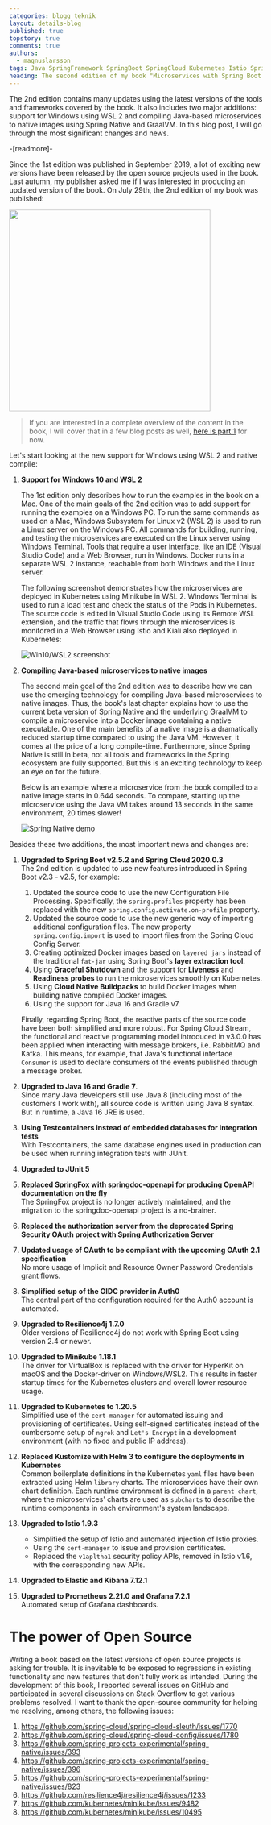 ```yaml
---
categories: blogg teknik 
layout: details-blog
published: true
topstory: true
comments: true
authors: 
  - magnuslarsson
tags: Java SpringFramework SpringBoot SpringCloud Kubernetes Istio SpringNative GraalVM WSL2
heading: The second edition of my book "Microservices with Spring Boot and Spring Cloud" is now released!
---
```


The 2nd edition contains many updates using the latest versions of the tools and frameworks covered by the book. It also includes two major additions: support for Windows using WSL 2 and compiling Java-based microservices to native images using Spring Native and GraalVM. In this blog post, I will go through the most significant changes and news.

-[readmore]-

Since the 1st edition was published in September 2019, a lot of exciting new versions have been released by the open source projects used in the book. Last autumn, my publisher asked me if I was interested in producing an updated version of the book. On July 29th, the 2nd edition of my book was published:

<a href="https://www.amazon.com/Microservices-Spring-Boot-Cloud-microservices/dp/1801072973?maas=maas_adg_622CDDFFC9492AD632A6DB9B3E4FC3E0_afap_abs&ref_=aa_maas"><img src="/assets/blogg/microservices-book-2nd-edition-updates/cover.jpg" height="400"></a>

> If you are interested in a complete overview of the content in the book, I will cover that in a few blog posts as well, [here is part 1](https://callistaenterprise.se/blogg/teknik/2021/10/11/microservices-book-2nd-edition-part1/) for now. 

Let's start looking at the new support for Windows using WSL 2 and native compile: 

1. **Support for Windows 10 and WSL 2**   

   The 1st edition only describes how to run the examples in the book on a Mac. One of the main goals of the 2nd edition was to add support for running the examples on a Windows PC. To run the same commands as used on a Mac, Windows Subsystem for Linux v2 (WSL 2) is used to run a Linux server on the Windows PC. All commands for building, running, and testing the microservices are executed on the Linux server using Windows Terminal. Tools that require a user interface, like an IDE (Visual Studio Code) and a Web Browser, run in Windows. Docker runs in a separate WSL 2 instance, reachable from both Windows and the Linux server.

   The following screenshot demonstrates how the microservices are deployed in Kubernetes using Minikube in WSL 2. Windows Terminal is used to run a load test and check the status of the Pods in Kubernetes. The source code is edited in Visual Studio Code using its Remote WSL extension, and the traffic that flows through the microservices is monitored in a Web Browser using Istio and Kiali also deployed in Kubernetes:
       
    ![Win10/WSL2 screenshot](/assets/blogg/microservices-book-2nd-edition-updates/Win10WSL2.png)

2. **Compiling Java-based microservices to native images**  

    The second main goal of the 2nd edition was to describe how we can use the emerging technology for compiling Java-based microservices to native images. Thus, the book's last chapter explains how to use the current beta version of Spring Native and the underlying GraalVM to compile a microservice into a Docker image containing a native executable. One of the main benefits of a native image is a dramatically reduced startup time compared to using the Java VM. However, it comes at the price of a long compile-time. Furthermore, since Spring Native is still in beta, not all tools and frameworks in the Spring ecosystem are fully supported. But this is an exciting technology to keep an eye on for the future.  

    Below is an example where a microservice from the book compiled to a native image starts in 0.644 seconds. To compare, starting up the microservice using the Java VM takes around 13 seconds in the same environment, 20 times slower!

    ![Spring Native demo](/assets/blogg/microservices-book-2nd-edition-updates/SpringNative.gif)

Besides these two additions, the most important news and changes are:

1. **Upgraded to Spring Boot v2.5.2 and Spring Cloud 2020.0.3**  
   The 2nd edition is updated to use new features introduced in Spring Boot v2.3 - v2.5, for example:
          
    1. Updated the source code to use the new Configuration File Processing. Specifically, the `spring.profiles` property has been replaced with the new `spring.config.activate.on-profile` property.
    2. Updated the source code to use the new generic way of importing additional configuration files. The new property `spring.config.import` is used to import files from the Spring Cloud Config Server.
    3. Creating optimized Docker images based on `layered jars` instead of the traditional `fat-jar` using Spring Boot's **layer extraction tool**.
    4. Using **Graceful Shutdown** and the support for **Liveness** and **Readiness probes** to run the microservices smoothly on Kubernetes. 
    5. Using **Cloud Native Buildpacks** to build Docker images when building native compiled Docker images.
    6. Using the support for Java 16 and Gradle v7.

    Finally, regarding Spring Boot, the reactive parts of the source code have been both simplified and more robust. For Spring Cloud Stream, the functional and reactive programming model introduced in v3.0.0 has been applied when interacting with message brokers, i.e. RabbitMQ and Kafka. This means, for example, that Java's functional interface `Consumer` is used to declare consumers of the events published through a message broker. 
  
2. **Upgraded to Java 16 and Gradle 7**.  
   Since many Java developers still use Java 8 (including most of the customers I work with), all source code is written using Java 8 syntax. But in runtime, a Java 16 JRE is used.

3. **Using Testcontainers instead of embedded databases for integration tests**  
With Testcontainers, the same database engines used in production can be used when running integration tests with JUnit.

4. **Upgraded to JUnit 5**

5. **Replaced SpringFox with springdoc-openapi for producing OpenAPI documentation on the fly**  
The SpringFox project is no longer actively maintained, and the migration to the springdoc-openapi project is a no-brainer.

6. **Replaced the authorization server from the deprecated Spring Security OAuth project with Spring Authorization Server**

7. **Updated usage of OAuth to be compliant with the upcoming OAuth 2.1 specification**  
No more usage of Implicit and Resource Owner Password Credentials grant flows.

8. **Simplified setup of the OIDC provider in Auth0**  
The central part of the configuration required for the Auth0 account is automated.

9.  **Upgraded to Resilience4j 1.7.0**  
Older versions of Resilience4j do not work with Spring Boot using version 2.4 or newer.

10. **Upgraded to Minikube 1.18.1**  
The driver for VirtualBox is replaced with the driver for HyperKit on macOS and the Docker-driver on Windows/WSL2. This results in faster startup times for the Kubernetes clusters and overall lower resource usage.

11. **Upgraded to Kubernetes to 1.20.5**  
Simplified use of the `cert-manager` for automated issuing and provisioning of certificates. Using self-signed certificates instead of the cumbersome setup of `ngrok` and `Let's Encrypt` in a development environment (with no fixed and public IP address).

12. **Replaced Kustomize with Helm 3 to configure the deployments in Kubernetes**  
Common boilerplate definitions in the Kubernetes `yaml` files have been extracted using Helm `library` charts. The microservices have their own chart definition. Each runtime environment is defined in a `parent chart`, where the microservices' charts are used as `subcharts` to describe the runtime components in each environment's system landscape.

13. **Upgraded to Istio 1.9.3**  
    - Simplified the setup of Istio and automated injection of Istio proxies.
    - Using the `cert-manager` to issue and provision certificates.
    - Replaced the `v1apltha1` security policy APIs, removed in Istio v1.6, with the corresponding new APIs.

14. **Upgraded to Elastic and Kibana 7.12.1**

15. **Upgraded to Prometheus 2.21.0 and Grafana 7.2.1**  
Automated setup of Grafana dashboards.

# The power of Open Source

Writing a book based on the latest versions of open source projects is asking for trouble. It is inevitable to be exposed to regressions in existing functionality and new features that don't fully work as intended. During the development of this book, I reported several issues on GitHub and participated in several discussions on Stack Overflow to get various problems resolved. I want to thank the open-source community for helping me resolving, among others, the following issues:

1. https://github.com/spring-cloud/spring-cloud-sleuth/issues/1770
2. https://github.com/spring-cloud/spring-cloud-config/issues/1780
3. https://github.com/spring-projects-experimental/spring-native/issues/393
4. https://github.com/spring-projects-experimental/spring-native/issues/396
5. https://github.com/spring-projects-experimental/spring-native/issues/823
6. https://github.com/resilience4j/resilience4j/issues/1233
7. https://github.com/kubernetes/minikube/issues/9482
8. https://github.com/kubernetes/minikube/issues/10495